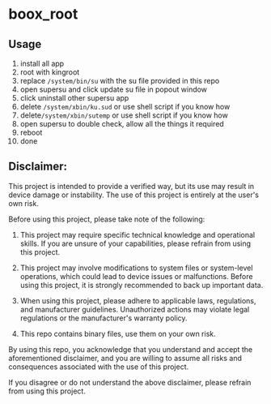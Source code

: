 # boox_root

## Usage
1. install all app
2. root with kingroot
3. replace `/system/bin/su` with the su file provided in this repo
4. open supersu and click update su file in popout window
5. click uninstall other supersu app
6. delete `/system/xbin/ku.sud` or use shell script if you know how
7. delete`/system/xbin/sutemp` or use shell script if you know how
8. open supersu to double check, allow all the things it required
9. reboot
10. done


## Disclaimer:

This project is intended to provide a verified way, but its use may result in device damage or instability. The use of this project is entirely at the user's own risk.

Before using this project, please take note of the following:

1. This project may require specific technical knowledge and operational skills. If you are unsure of your capabilities, please refrain from using this project.

2. This project may involve modifications to system files or system-level operations, which could lead to device issues or malfunctions. Before using this project, it is strongly recommended to back up important data.

4. When using this project, please adhere to applicable laws, regulations, and manufacturer guidelines. Unauthorized actions may violate legal regulations or the manufacturer's warranty policy.

5. This repo contains binary files, use them on your own risk.

By using this repo, you acknowledge that you understand and accept the aforementioned disclaimer, and you are willing to assume all risks and consequences associated with the use of this project.

If you disagree or do not understand the above disclaimer, please refrain from using this project.
